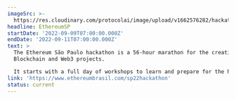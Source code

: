 ```yaml
---
imageSrc: >-
  https://res.cloudinary.com/protocolai/image/upload/v1662576282/hackathons/ethereumsp_640_hd9sq4.png
headline: EthereumSP
startDate: '2022-09-09T07:00:00.000Z'
endDate: '2022-09-11T07:00:00.000Z'
text: >
  The Ethereum São Paulo hackathon is a 56-hour marathon for the creation of
  Blockchain and Web3 projects.

  It starts with a full day of workshops to learn and prepare for the hackathon!
link: 'https://www.ethereumbrasil.com/sp22hackathon'
status: current
---
```


